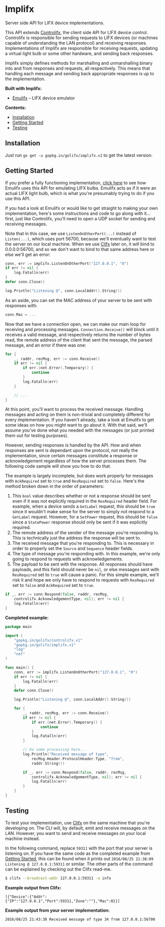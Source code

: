 # Implifx
Server side API for LIFX device implementations.

This API extends [Controlifx](https://github.com/golifx/controlifx), the client side API for LIFX device control. Controlifx is responsible for sending requests to LIFX devices (or machines capable of understanding the LAN protocol) and receiving responses. Implementations of Implifx are responsible for receiving requests, updating a virtual light bulb or some other hardware, and sending back responses.

Implifx simply defines methods for marshalling and unmarshalling binary into and from responses and requests, all respectively. This means that handling each message and sending back appropriate responses is up to the implementation.

**Built with Implifx:**
- [Emulifx](https://github.com/golifx/emulifx) &ndash; LIFX device emulator

**Contents:**
- [Installation](#installation)
- [Getting Started](#getting-started)
- [Testing](#testing)

## Installation
Just run `go get -u gopkg.in/golifx/implifx.v1` to get the latest version.

## Getting Started
If you prefer a fully functioning implementation, [click here](https://github.com/golifx/emulifx/blob/master/server/server.go) to see how Emulifx uses this API for emulating LIFX bulbs. Emulifx acts as if it were an actual LIFX light bulb, which is what you're presumably trying to do if you use this API.

If you had a look at Emulifx or would like to get straight to making your own implementation, here's some instructions and code to go along with it... first, just like Controlifx, you'll need to open a UDP socket for sending and receiving messages.

Note that in this case, we use `ListenOnOtherPort(...)` instead of `Listen(...)`, which uses port 56700, because we'll eventually want to test the server on our local machine. When we use [Clifx](https://github.com/golifx/clifx) later on, it will bind to 0.0.0.0:56700, and so we don't want to bind to that same address here or else we'll get an error:

```go
conn, err := implifx.ListenOnOtherPort("127.0.0.1", "0")
if err != nil {
	log.Fatalln(err)
}
defer conn.Close()

log.Println("Listening @", conn.LocalAddr().String())
```

As an aside, you can set the MAC address of your server to be sent with responses with:

```go
conn.Mac = ...
```

Now that we have a connection open, we can make our main loop for receiving and processing messages. `Connection.Receive()` will block until it receives a valid message, and respectively returns the number of bytes read, the remote address of the client that sent the message, the parsed message, and an error if there was one:

```go
for {
	_, raddr, recMsg, err := conn.Receive()
	if err != nil {
		if err.(net.Error).Temporary() {
			continue
		}
		log.Fatalln(err)
	}

	// ...
}
```

At this point, you'll want to process the received message. Handling messages and acting on them is non-trivial and completely different for every implementation. If you haven't already, take a look at Emulifx to get some ideas on how you might want to go about it. With that said, we'll assume you've done what you needed with the messages (or just printed them out for testing purposes).

However, sending responses is handled by the API. How and when responses are sent is dependant upon the protocol, not really the implementation, since certain messages constitute a response or acknowledgement regardless of how the server processes them. The following code sample will show you how to do that.

The example is largely incomplete, but does work properly for messages with `AckRequired` set to `true` and `ResRequired` set to `false`. Here's the method broken down in the order of parameters:

1. This `bool` value describes whether or not a response should be sent even if it was not explicitly required in the `ResRequired` header field. For example, when a device sends a `GetLabel` request, this should be `true` since it wouldn't make sense for the server to simply not respond to a `GetLabel` request. However, for a `SetPower` request, this should be `false` since a `StatePower` response should only be sent if it was explicitly required.
2. The remote address of the sender of the message you're responding to. This is technically just the address the response will be sent to.
3. The received message that you're responding to. This is necessary in order to properly set the `Source` and `Sequence` header fields.
4. The type of message you're responding with. In this example, we're only going to respond to requests with acknowledgements.
5. The payload to be sent with the response. All responses should have payloads, and this field should never be `nil`, or else messages sent with `ResRequired` set to `true` will cause a panic. For this simple example, we'll risk it and hope we only have to respond to requests with `ResRequired` set to `false` and `AckRequired` set to `true`.

```go
if _, err := conn.Respond(false, raddr, recMsg,
	controlifx.AcknowledgementType, nil); err != nil {
	log.Fatalln(err)
}
```

**Completed example:**
```go
package main

import (
	"gopkg.in/golifx/controlifx.v1"
	"gopkg.in/golifx/implifx.v1"
	"log"
	"net"
)

func main() {
	conn, err := implifx.ListenOnOtherPort("127.0.0.1", "0")
	if err != nil {
		log.Fatalln(err)
	}
	defer conn.Close()

	log.Println("Listening @", conn.LocalAddr().String())

	for {
		_, raddr, recMsg, err := conn.Receive()
		if err != nil {
			if err.(net.Error).Temporary() {
				continue
			}
			log.Fatalln(err)
		}

		// Do some processing here...
		log.Println("Received message of type",
			recMsg.Header.ProtocolHeader.Type, "from",
			raddr.String())

		if _, err := conn.Respond(false, raddr, recMsg,
			controlifx.AcknowledgementType, nil); err != nil {
			log.Fatalln(err)
		}
	}
}
```

## Testing
To test your implementation, use [Clifx](https://github.com/golifx/clifx) on the same machine that you're developing on. The CLI will, by default, emit and receive messages on the LAN. However, you want to send and receive messages on your local machine instead.

In the following command, replace `59311` with the port that your server is listening on. If you have the same code as the completed example from [Getting Started](#getting-started), this can be found when it prints out `2016/08/25 21:38:09 Listening @ 127.0.0.1:59311` or similar. The other parts of the command can be explained by checking out the Clifx read-me.

```bash
$ clifx --broadcast-addr 127.0.0.1:59311 -a info
```

**Example output from Clifx:**
```
[{"Device":{"Addr":{"IP":"127.0.0.1","Port":59311,"Zone":""},"Mac":0}}]
```

**Example output from your server implementation:**
```
2016/08/25 21:43:38 Received message of type 34 from 127.0.0.1:56700
```

